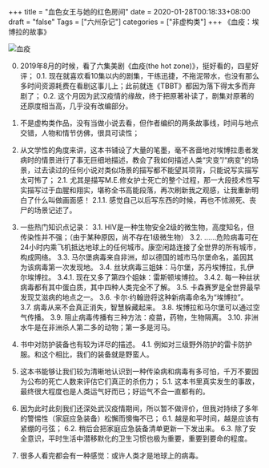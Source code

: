 +++
title = "血色女王与她的红色房间"
date = 2020-01-28T00:18:33+08:00
draft = "false"
Tags = ["六州杂记"]
categories = ["非虚构类"]
+++
《血疫：埃博拉的故事》

![血疫](https://img1.doubanio.com/view/subject/l/public/s30010617.jpg "<the hot zone>中文版封面")

0. 2019年8月的时候，看了六集美剧《血疫(the hot zone)》，挺好看的，四星好评；
0.1. 现在就喜欢看10集以内的剧集，干练迅捷，不拖泥带水，也没有那么多时间资源耗费在看剧这事儿上；此前就连《TBBT》都因为落下得太多而弃剧了；
0.2. 这个月因为武汉疫情的缘故，终于把原著补读了，剧集对原著的还原度相当高，几乎没有改编部分。

1. 不是虚构类作品，没有当做小说去看，但作者编织的两条故事线，时间与地点交错，人物和情节仿佛，很具可读性；

2. 从文学性的角度来讲，这本书铺设了大量的笔墨，毫不吝啬地对埃博拉患者发病时的情景进行了事无巨细地描述，教会了我如何描述人类“灾变”/“病变”的场景，过去读过的任何小说对类似场景的描写都不能望其项背，只能说写实描写太可怖了；
2.1. 尤其是描写M.E.修女护士死亡的整个过程，那一大段技术性写实描写过于血腥和翔实，堪称全书高能段落，再次刷新我之观感，让我重新明白了什么叫做画面感！
2.1.1. 感觉自己以后写东西的时候，再也不怵濒死、丧尸的场景记述了。

3. 一些热门知识点记录：
3.1. HIV是一种生物安全2级的微生物，高度知名，但传染性并不强；（由于某种原因，尚不存在1级微生物）
3.2. ……危险病毒可在24小时内乘飞机抵达地球上的任何城市。康空闲路连接了全世界的所有城市，构成网络。
3.3. 马尔堡病毒来自非洲，却以德国的城市马尔堡命名，盖因其为该病毒第一次发现地。
3.4. 丝状病毒三姐妹：马尔堡，苏丹埃博拉，扎伊尔埃博拉。
3.4.1. 现在又多了第四个姐妹：雷斯顿埃博拉。
3.4.2. 每一种丝状病毒都有其中蛋白质，其中四种人类完全不了解。
3.5. 卡森赛罗是全世界最早发现艾滋病的地点之一。
3.6. 卡尔·约翰逊将这种新病毒命名为“埃博拉”。
3.7. 病毒从来不会真正消失，智慧躲藏起来。
3.8. 埃博拉和马尔堡可以通过空气传播。
3.9. 阻止病毒传播有三种方法：疫苗，药物，生物隔离。
3.10. 非洲水牛是在非洲杀人第二多的动物；第一多是河马。

4. 书中对防护装备也有较为详尽的描述。
4.1. 例如对三级野外防护的雷卡防护服。和这个相比，我们的装备就是野蛮人。

5. 这本书能够让我们较为清晰地认识到一种传染病和病毒有多可怕，千万不要因为公布的死亡人数来评估它们真正的杀伤力；
5.1. 这本书里真实发生的事故，最终很大程度也是人类运气好而已；好运气不会一直都有的。

6. 因为此时此刻我们还深处武汉疫情期间，所以暂不做评价，但我对持续了多年的警惕性（家庭应急装备）松懈而懊悔不已；
6.1. 越是和平时间，越是应该有紧绷的弓弦；
6.2. 稍后会把家庭应急装备清单更新一下发出来。
6.3. 除了安全意识，平时生活中潜移默化的卫生习惯也极为重要，重要到要命的程度。

7. 很多人看完都会有一种感觉：或许人类才是地球上的病毒。